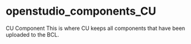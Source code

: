 # openstudio_components_CU
CU Component
This is where CU keeps all components that have been uploaded to the BCL.

